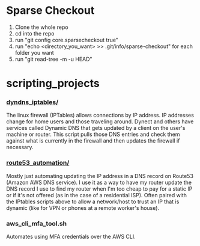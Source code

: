 Sparse Checkout
===============

1. Clone the whole repo
2. cd into the repo
3. run "git config core.sparsecheckout true"
4. run "echo <directory_you_want> >> .git/info/sparse-checkout" for each folder you want
5. run "git read-tree -m -u HEAD"

scripting_projects
==================

### [dyndns_iptables/](./dyndns_hosts_instructions.txt)

The linux firewall (IPTables) allows connections by IP address. IP addresses change for home users and those traveling around.  Dynect and others have services called Dynamic DNS that gets updated by a client on the user's machine or router.  This script pulls those DNS entries and check them against what is currently in the firewall and then updates the firewall if necessary.

### [route53_automation/](./route53_automation/awscli_on_pfsense.md)

Mostly just automating updating the IP address in a DNS record on Route53 (Amazon AWS DNS service).  I use it as a way to have my router update the DNS record I use to find my router when I'm too cheap to pay for a static IP or if it's not offered (as in the case of a residential ISP). Often paired with the IPtables scripts above to allow a network/host to trust an IP that is dynamic (like for VPN or phones at a remote worker's house).

### aws_cli_mfa_tool.sh

Automates using MFA credentials over the AWS CLI.
